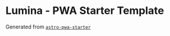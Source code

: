 # Lumina - PWA Starter Template

Generated from [`astro-pwa-starter`](https://github.com/shaunchander/astro-pwa-starter#-getting-started-guide)
